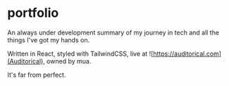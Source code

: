 # portfolio

An always under development summary of my journey in tech and all the things I've got my hands on.

Written in React, styled with TailwindCSS, live at ![https://auditorical.com](Auditorical), owned by mua.

It's far from perfect.